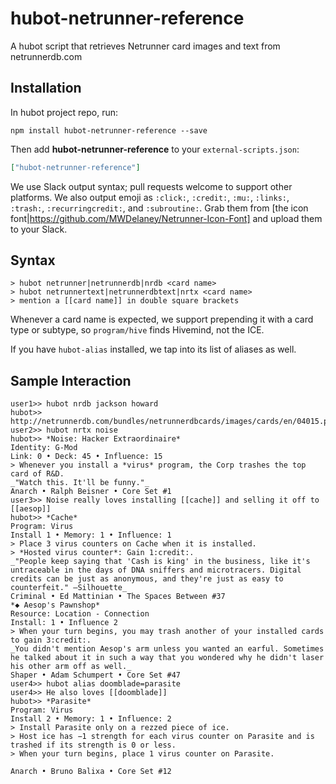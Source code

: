 # hubot-netrunner-reference

A hubot script that retrieves Netrunner card images and text from netrunnerdb.com

## Installation

In hubot project repo, run:

`npm install hubot-netrunner-reference --save`

Then add **hubot-netrunner-reference** to your `external-scripts.json`:

```json
["hubot-netrunner-reference"]
```

We use Slack output syntax; pull requests welcome to support other
platforms. We also output emoji as `:click:`, `:credit:`, `:mu:`, `:links:`,
`:trash:`, `:recurringcredit:`, and `:subroutine:`. Grab them from
[the icon font|https://github.com/MWDelaney/Netrunner-Icon-Font] and
upload them to your Slack.

## Syntax

```
> hubot netrunner|netrunnerdb|nrdb <card name>
> hubot netrunnertext|netrunnerdbtext|nrtx <card name>
> mention a [[card name]] in double square brackets
```

Whenever a card name is expected, we support prepending it with a card
type or subtype, so `program/hive` finds Hivemind, not the ICE.

If you have `hubot-alias` installed, we tap into its list of aliases as well.

## Sample Interaction

```
user1>> hubot nrdb jackson howard
hubot>> http://netrunnerdb.com/bundles/netrunnerdbcards/images/cards/en/04015.png
user2>> hubot nrtx noise
hubot>> *Noise: Hacker Extraordinaire*
Identity: G-Mod
Link: 0 • Deck: 45 • Influence: 15
> Whenever you install a *virus* program, the Corp trashes the top card of R&D.
_"Watch this. It'll be funny."_
Anarch • Ralph Beisner • Core Set #1
user3>> Noise really loves installing [[cache]] and selling it off to [[aesop]]
hubot>> *Cache*
Program: Virus
Install 1 • Memory: 1 • Influence: 1
> Place 3 virus counters on Cache when it is installed.
> *Hosted virus counter*: Gain 1:credit:.
_"People keep saying that 'Cash is king' in the business, like it's untraceable in the days of DNA sniffers and microtracers. Digital credits can be just as anonymous, and they're just as easy to counterfeit." —Silhouette_
Criminal • Ed Mattinian • The Spaces Between #37
*◆ Aesop's Pawnshop*
Resource: Location - Connection
Install: 1 • Influence 2
> When your turn begins, you may trash another of your installed cards to gain 3:credit:.
_You didn't mention Aesop's arm unless you wanted an earful. Sometimes he talked about it in such a way that you wondered why he didn't laser his other arm off as well._
Shaper • Adam Schumpert • Core Set #47
user4>> hubot alias doomblade=parasite
user4>> He also loves [[doomblade]]
hubot>> *Parasite*
Program: Virus
Install 2 • Memory: 1 • Influence: 2
> Install Parasite only on a rezzed piece of ice.
> Host ice has −1 strength for each virus counter on Parasite and is trashed if its strength is 0 or less.
> When your turn begins, place 1 virus counter on Parasite.

Anarch • Bruno Balixa • Core Set #12
```
